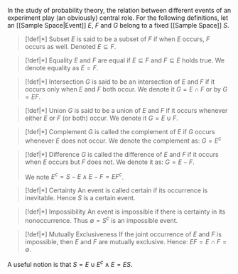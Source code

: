 In the study of probability theory, the relation between different events of an experiment play (an obviously) central role. For the following definitions, let an [[Sample Space|Event]] $E$, $F$ and $G$ belong to a fixed [[Sample Space]] $S$.

>[!def|*] Subset
>$E$ is said to be a subset of $F$ if when $E$ occurs, $F$ occurs as well. Denoted $E \subseteq F$.

>[!def|*] Equality
>$E$ and $F$ are equal if $E \subseteq F$ and $F \subseteq E$ holds true. We denote equality as $E = F$.

>[!def|*] Intersection
>$G$ is said to be an intersection of $E$ and $F$ if it occurs only when $E$ and $F$ both occur. We denote it $G = E \cap F$ or by $G = EF$.

>[!def|*] Union
>$G$ is said to be a union of $E$ and $F$ if it occurs whenever either $E$ or $F$ (or both) occur. We denote it $G = E \cup F$.

>[!def|*] Complement
>$G$ is called the complement of $E$ if $G$ occurs whenever $E$ does not occur. We denote the complement as: $G = E^c$

>[!def|*] Difference
>$G$ is called the difference of $E$ and $F$ if it occurs when $E$ occurs but $F$ does not. We denote it as: $G = E-F$. 
>
>We note $E^c = S - E \; \land \; E-F = EF^c$.

>[!def|*] Certainty
>An event is called certain if its occurrence is inevitable. Hence $S$ is a certain event.

>[!def|*] Impossibility
>An event is impossible if there is certainty in its nonoccurrence. Thus $\emptyset = S^c$ is an impossible event.

>[!def|*] Mutually Exclusiveness
>If the joint occurrence of $E$ and $F$ is impossible, then $E$ and $F$ are mutually exclusive. Hence: $EF = E \cap F = \emptyset$.

A useful notion is that $S = E \cup E^c \; \land \; E= ES$.

